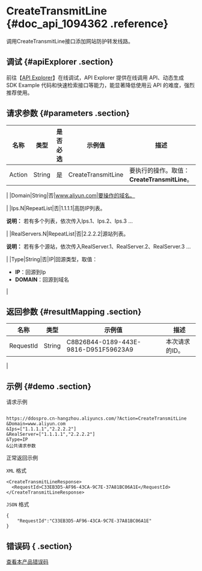 # CreateTransmitLine {#doc_api_1094362 .reference}

调用CreateTransmitLine接口添加网站防护转发线路。

## 调试 {#apiExplorer .section}

前往【[API Explorer](https://api.aliyun.com/#product=DDoSPro&api=CreateTransmitLine)】在线调试，API Explorer 提供在线调用 API、动态生成 SDK Example 代码和快速检索接口等能力，能显著降低使用云 API 的难度，强烈推荐使用。

## 请求参数 {#parameters .section}

|名称|类型|是否必选|示例值|描述|
|--|--|----|---|--|
|Action|String|是|CreateTransmitLine|要执行的操作。取值：**CreateTransmitLine**。

 |
|Domain|String|否|www.aliyun.com|要操作的域名。

 |
|Ips.N|RepeatList|否|1.1.1.1|高防IP列表。

 **说明：** 若有多个列表，依次传入Ips.1、Ips.2、Ips.3 ...

 |
|RealServers.N|RepeatList|否|2.2.2.2|源站列表。

 **说明：** 若有多个源站，依次传入RealServer.1、RealServer.2、RealServer.3 ...

 |
|Type|String|否|IP|回源类型，取值：

 -   **IP**：回源到Ip
-   **DOMAIN**：回源到域名

 |

## 返回参数 {#resultMapping .section}

|名称|类型|示例值|描述|
|--|--|---|--|
|RequestId|String|C8B26B44-0189-443E-9816-D951F59623A9|本次请求的ID。

 |

## 示例 {#demo .section}

请求示例

``` {#request_demo}

https://ddospro.cn-hangzhou.aliyuncs.com/?Action=CreateTransmitLine
&Domain=www.aliyun.com
&Ips=["1.1.1.1","2.2.2.2"]
&RealServer=["1.1.1.1","2.2.2.2"]
&Type=IP
&公共请求参数

```

正常返回示例

`XML` 格式

``` {#xml_return_success_demo}
<CreateTransmitLineResponse>
  <RequestId>C33EB3D5-AF96-43CA-9C7E-37A81BC06A1E</RequestId>
</CreateTransmitLineResponse>

```

`JSON` 格式

``` {#json_return_success_demo}
{
	"RequestId":"C33EB3D5-AF96-43CA-9C7E-37A81BC06A1E"
}
```

## 错误码 { .section}

[查看本产品错误码](https://error-center.aliyun.com/status/product/DDoSPro)


